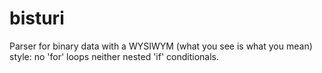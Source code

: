 bisturi
=======

Parser for binary data with a WYSIWYM (what you see is what you mean) style: no 'for' loops neither nested 'if' conditionals.

